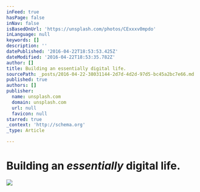 ```yaml
---
inFeed: true
hasPage: false
inNav: false
isBasedOnUrl: 'https://unsplash.com/photos/CExxxv0mpdo'
inLanguage: null
keywords: []
description: ''
datePublished: '2016-04-22T18:53:53.425Z'
dateModified: '2016-04-22T18:53:35.782Z'
author: []
title: Building an essentially digital life.
sourcePath: _posts/2016-04-22-38031144-2d7d-4d2d-97d5-bc45a2bc7e66.md
published: true
authors: []
publisher:
  name: unsplash.com
  domain: unsplash.com
  url: null
  favicon: null
starred: true
_context: 'http://schema.org'
_type: Article

---
```

# Building an _essentially_ digital life.
![](https://images.unsplash.com/photo-1436476549056-cdf7e8f3d8e3?crop=entropy&dpr=2&fit=crop&fm=jpg&h=625&ixjsv=2.1.0&ixlib=rb-0.3.5&q=50&w=1300)
